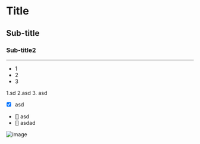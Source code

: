 # Title
## Sub-title
### Sub-title2 
---
- 1
- 2
- 3

 1.sd
 2.asd
 3. asd
 
 - [x] asd
 - [] asd
 - [] asdad

![image](https://github.com/user-attachments/assets/dd5a7605-cebb-4823-9f79-147aaeadbba5)
